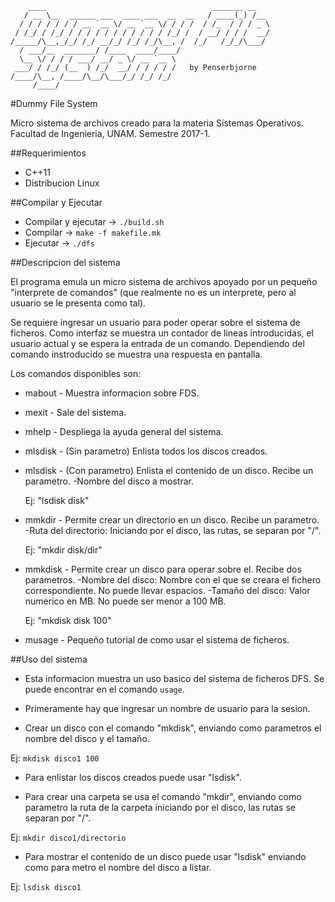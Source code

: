 ```
    ____                                     _______ __   
   / __ \__  ______ ___  ____ ___  __  __   / ____(_) /__
  / / / / / / / __ `__ \/ __ `__ \/ / / /  / /_  / / / _ \
 / /_/ / /_/ / / / / / / / / / / / /_/ /  / __/ / / /  __/
/_____/\__,_/_/ /_/ __/_/ /_/ /_/\__, /  /_/   /_/_/\___/
  / ___/__  _______/ /____  ____/____/                    
  \__ \/ / / / ___/ __/ _ \/ __ `__ \                     
 ___/ / /_/ (__  ) /_/  __/ / / / / /   by Penserbjorne
/____/\__, /____/\__/\___/_/ /_/ /_/                      
     /____/                                               

```

#Dummy File System

Micro sistema de archivos creado para la materia Sistemas Operativos. Facultad de Ingenieria, UNAM. Semestre 2017-1.

##Requerimientos
- C++11
- Distribucion Linux

##Compilar y Ejecutar

- Compilar y ejecutar -> ``./build.sh``
- Compilar -> ``make -f makefile.mk``
- Ejecutar -> ``./dfs``

##Descripcion del sistema

El programa emula un micro sistema de archivos apoyado por un pequeño "interprete de comandos" (que realmente no es un interprete, pero al usuario se le presenta como tal).

Se requiere ingresar un usuario para poder operar sobre el sistema de ficheros.
Como interfaz se muestra un contador de lineas introducidas, el usuario actual y se espera la entrada de un comando. Dependiendo del comando instroducido se muestra una respuesta en pantalla.

Los comandos disponibles son:

- mabout   - Muestra informacion sobre FDS.

- mexit    - Sale del sistema.

- mhelp    - Despliega la ayuda general del sistema.

- mlsdisk  - (Sin parametro) Enlista todos los discos creados.

- mlsdisk  - (Con parametro) Enlista el contenido de un disco. Recibe un parametro.
    -Nombre del disco a mostrar.

    Ej: "lsdisk disk"

- mmkdir   - Permite crear un directorio en un disco. Recibe un parametro.
    -Ruta del directorio: Iniciando por el disco, las rutas, se separan por "/".

    Ej: "mkdir disk/dir"

- mmkdisk  - Permite crear un disco para operar sobre el. Recibe dos parametros.
    -Nombre del disco: Nombre con el que se creara el fichero correspondiente.
                       No puede llevar espacios.
    -Tamaño del disco: Valor numerico en MB. No puede ser menor a 100 MB.

    Ej: "mkdisk disk 100"

- musage   - Pequeño tutorial de como usar el sistema de ficheros.

##Uso del sistema

- Esta informacion muestra un uso basico del sistema de ficheros DFS. Se puede encontrar en el comando ``usage``.

- Primeramente hay que ingresar un nombre de usuario para la sesion.

- Crear un disco con el comando "mkdisk", enviando como parametros el nombre del disco y el tamaño.

Ej: ``mkdisk disco1 100``

- Para enlistar los discos creados puede usar "lsdisk".

- Para crear una carpeta se usa el comando "mkdir", enviando como parametro la ruta de la carpeta iniciando por el disco, las rutas se separan por "/".

Ej: ``mkdir disco1/directorio``

- Para mostrar el contenido de un disco puede usar "lsdisk" enviando como para metro el nombre del disco a listar.

Ej: ``lsdisk disco1``

